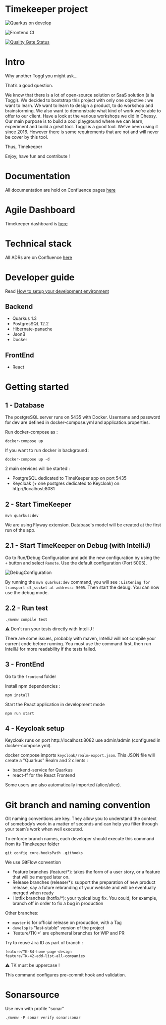 # Timekeeper project

![Quarkus on develop](https://github.com/lunatech-labs/lunatech-timekeeper/workflows/Java%20CI%20with%20Maven/badge.svg?branch=develop)

![Frontend CI](https://github.com/lunatech-labs/lunatech-timekeeper/workflows/Frontend%20CI/badge.svg?branch=develop)

[![Quality Gate Status](https://sonarcloud.io/api/project_badges/measure?project=lunatech-labs_lunatech-timekeeper&metric=alert_status&token=002c82801d0eb45ccc3a82067c18799929110e67)](https://sonarcloud.io/dashboard?id=lunatech-labs_lunatech-timekeeper)

# Intro

Why another Toggl you might ask… 

That’s a good question.

We know that there is a lot of open-source solution or SaaS solution (à la Toggl). We decided to bootstrap this project with only one objective : we want to learn.
We want to learn to design a product, to do workshop and brainstorming. We also want to demonstrate what kind of work we’re able to offer to our client. Have a look at the various workshops we did in Chessy. 
Our main purpose is to build a cool playground where we can learn, experiment and build a great tool. 
Toggl is a good tool. We’ve been using it since 2016. However there is some requirements that are not and will never be cover by this tool.

Thus, Timekeeper

Enjoy, have fun and contribute ! 

# Documentation 

All documentation are hold on Confluence pages [here](https://lunatech.atlassian.net/wiki/spaces/INTRANET/pages/1609695253/Timekeeper)

# Agile Dashboard

Timekeeper dashboard is [here](https://lunatech.atlassian.net/jira/software/projects/TK/boards/8)

# Technical stack 

All ADRs are on Confluence [here](https://lunatech.atlassian.net/wiki/spaces/INTRANET/pages/1686077447/Technical+architecture#Architecture-decision-records)

# Developer guide

Read [How to setup your development environment](https://lunatech.atlassian.net/wiki/spaces/INTRANET/pages/1879343105/How-to+setup+your+development+environment) 

## Backend 

- Quarkus 1.3
- PostgresSQL 12.2
- Hibernate-panache
- JsonB
- Docker

## FrontEnd

- React

# Getting started

## 1 - Database

The postgreSQL server runs on 5435 with Docker. Username and password for dev are defined in docker-compose.yml and application.properties.

Run docker-compose as :

    docker-compose up 
    
If you want to run docker in background : 

    docker-compose up -d    
    
2 main services will be started :

- PostgreSQL dedicated to TimeKeeper app on port 5435 
- Keycloak (+ one postgres dedicated to Keycloak) on http://localhost:8081

## 2 - Start TimeKeeper

    mvn quarkus:dev
    
We are using Flyway extension. Database's model will be created at the first run of the app.

## 2.1 - Start TimeKeeper on Debug (with IntelliJ)

Go to Run/Debug Configuration and add the new configuration by using the `+` button and select `Remote`. 
Use the default configuration (Port 5005).

![DebugConfiguration](https://user-images.githubusercontent.com/45755667/80485053-078d0b00-8959-11ea-9028-e223ef7859f9.png)

By running the `mvn quarkus:dev` command, you will see : `Listening for transport dt_socket at address: 5005`. 
Then start the debug. You can now use the debug mode.

## 2.2 - Run test

    ./mvnw compile test

⚠️ Don't run your tests directly with IntelliJ ! 

There are some issues, probably with maven, IntelliJ will not compile your current code before running.
You must use the command first, then run IntelliJ for more readability if the tests failed.

## 3 - FrontEnd   

Go to the `frontend` folder

Install npm dependencies :

    npm install
    
Start the React application in development mode

    npm run start    

## 4 - Keycloak setup

Keycloak runs on port http://localhost:8082 use admin/admin (configured in docker-compose.yml).

docker compose imports `keycloak/realm-export.json`. This JSON file will create a "Quarkus" Realm and 2 clients : 
- backend-service for Quarkus
- react-ff for the React Frontend

Some users are also automatically imported (alice/alice).

# Git branch and naming convention

Git naming conventions are key. They allow you to understand the context of somebody’s work in a matter of seconds and can help you filter through your team’s work when well executed.

To enforce branch names, each developer should execute this command from its Timekeeper folder 

    git config core.hooksPath .githooks

We use GitFlow convention 

  - Feature branches (feature/*): takes the form of a user story, or a feature that will be merged later on. 
  - Release branches (release/*): support the preparation of new product release, say a future rebranding of your website and will be eventually merged when ready
  - Hotfix branches (hotfix/*): your typical bug fix. You could, for example, branch off in order to fix a bug in production

Other branches:
- `master` is for official release on production, with a Tag
- `develop` is "last-stable" version of the project
- `feature/TK-*' are ephemeral branches for WIP and PR

Try to reuse Jira ID as part of branch : 

    feature/TK-84-home-page-design
    feature/TK-42-add-list-all-companies

⚠️ TK must be uppercase ! 

This command configures pre-commit hook and validation.

# Sonarsource

Use mvn with profile "sonar"

    ./mvnw -P sonar verify sonar:sonar
